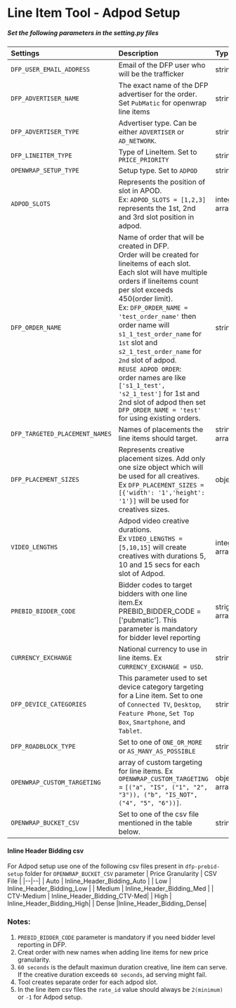 
# Line Item Tool - Adpod Setup

##### Set the following parameters in the setting.py files

|**Settings**|**Description**|**Type**|**Default**| 
|:----------|:--------------|:-------|:----------|
|`DFP_USER_EMAIL_ADDRESS`| Email of the DFP user who will be the trafficker | string | |  
|`DFP_ADVERTISER_NAME`| The exact name of the DFP advertiser for the order. <br> Set `PubMatic` for openwrap line items | string | |
|`DFP_ADVERTISER_TYPE`| Advertiser type. Can be either `ADVERTISER` or `AD_NETWORK`. |string| |
|`DFP_LINEITEM_TYPE`| Type of LineItem. Set to `PRICE_PRIORITY`| string| |
|`OPENWRAP_SETUP_TYPE`| Setup type. Set to `ADPOD`| string  | |
|`ADPOD_SLOTS`| Represents the position of slot in APOD. <br> Ex: `ADPOD_SLOTS = [1,2,3]`  represents  the 1st, 2nd and 3rd slot position in adpod.| integer array| |
| `DFP_ORDER_NAME` | Name of order that will be created in DFP. <br> Order will be created for lineitems of each slot.<br>Each slot will have multiple orders if lineitems count per slot exceeds 450(order limit).<br>Ex: `DFP_ORDER_NAME = 'test_order_name'` then order name will `s1_1_test_order_name` for `1st` slot and  `s2_1_test_order_name` for `2nd` slot of adpod.<br>`REUSE ADPOD ORDER`:<br> order names are like `['s1_1_test', 's2_1_test']` for 1st and 2nd slot of adpod then set `DFP_ORDER_NAME = 'test'` for using existing orders.| string | |
|`DFP_TARGETED_PLACEMENT_NAMES`| Names of placements the line items should target.| string array| RUN OF NETWORK|
|`DFP_PLACEMENT_SIZES`| Represents creative placement sizes. Add only one size object which will be used for all creatives. <br> Ex `DFP_PLACEMENT_SIZES =[{'width': '1','height': '1'}]` will be used for creatives sizes. | object | | 
|`VIDEO_LENGTHS`| Adpod video creative durations.<br> Ex `VIDEO_LENGTHS = [5,10,15]` will create creatives  with durations 5, 10 and 15 secs for each slot of Adpod. | integer array| |
|`PREBID_BIDDER_CODE`| Bidder codes to target bidders with one line item.Ex PREBID_BIDDER_CODE = ['pubmatic']. This parameter is mandatory for bidder level reporting | strign array| |
|`CURRENCY_EXCHANGE`|  National currency to use in line items.  Ex  `CURRENCY_EXCHANGE = USD`.| string| |
|`DFP_DEVICE_CATEGORIES`| This parameter used to set device category targeting for a Line item. Set to one of `Connected TV`, `Desktop`, `Feature Phone`, `Set Top Box`, `Smartphone`, and `Tablet`. | string | |
|`DFP_ROADBLOCK_TYPE`| Set to one of  `ONE_OR_MORE` or `AS_MANY_AS_POSSIBLE`| string |`ONE OR MORE`|
|`OPENWRAP_CUSTOM_TARGETING`|array of custom targeting for line items. Ex `OPENWRAP_CUSTOM_TARGETING` = `[("a", "IS", ("1", "2", "3")), ("b", "IS_NOT", ("4", "5", "6"))]`.| object array||
 |`OPENWRAP_BUCKET_CSV` | Set to one of the csv file mentioned in the table below.| string | |			

#### Inline Header Bidding  csv
For Adpod setup use one of the following csv files present in `dfp-prebid-setup`  folder for `OPENWRAP_BUCKET_CSV` parameter 
|  Price Granularity | CSV File |
|--|--|
| Auto  | Inline_Header_Bidding_Auto |
| Low | Inline_Header_Bidding_Low |
| Medium  | Inline_Header_Bidding_Med |
| CTV-Medium  |  Inline_Header_Bidding_CTV-Med|
| High  |  Inline_Header_Bidding_High|
| Dense  |Inline_Header_Bidding_Dense|


### Notes:
1. `PREBID_BIDDER_CODE` parameter is mandatory if you need bidder level reporting in DFP.
2. Creat order with new names when adding line items for new price granularity.
3. `60 seconds` is the default maximun duration creative,  line item can serve. 
   If the creative duration exceeds `60 seconds`, ad serving might fail.
4. Tool creates separate order for each adpod slot.
5. In the line item csv files the `rate_id` value should always be `2(minimum)` or `-1` for Adpod setup. 
